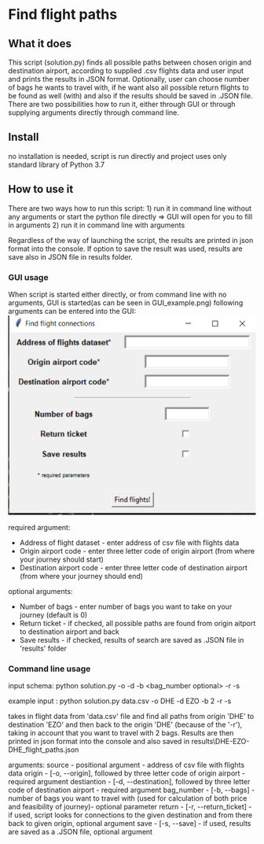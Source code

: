 # Find flight paths

## What it does
This script (solution.py) finds all possible paths between chosen origin and destination airport, according to supplied .csv flights data and user input and prints the results in JSON format. Optionally, user can choose number of bags he wants to travel with, if he want also all possible return flights to be found as well (with) and also if the results should be saved in .JSON file. There are two possibilities how to run it, either through GUI or through supplying arguments directly through command line.

## Install
no installation is needed, script is run directly and project uses only standard library of Python 3.7

## How to use it
There are two ways how to run this script:
    1) run it in command line without any arguments or start the python
     file directly => GUI will open for you to fill in arguments
    2) run it in command line with arguments 

Regardless of the way of launching the script, the results are printed in json format into the console.
If option to save the result was used, results are save also in JSON file in results folder.

### GUI usage
When script is started either directly, or from command line with no arguments, GUI is started(as can be seen in GUI_example.png)
following arguments can be entered into the GUI:
![GUI example](/GUI_example.PNG)

required argument:
 - Address of flight dataset - enter address of csv file with flights data
 - Origin airport code - enter three letter code of origin airport (from where your journey should start)
 - Destination airport code - enter three letter code of destination airport (from where your journey should end)

optional arguments:
 - Number of bags - enter number of bags you want to take on your journey (default is 0)
 - Return ticket - if checked, all possible paths are found from origin aitport to destination airport and back
 - Save results - if checked, results of search are saved as .JSON file in 'results' folder

### Command line usage
input schema: python solution.py <source required> -o  <origin required> -d <destination required> -b <bag_number optional> -r -s

example input : python solution.py data.csv -o  DHE -d EZO -b 2 -r -s

takes in flight data from 'data.csv' file and find all paths from origin 'DHE' to destination 'EZO' and then back to the origin
'DHE' (because of the '-r'), taking in account that you want to travel with 2 bags. Results are then printed in json format
into the console and also saved  in  results\DHE-EZO-DHE_flight_paths.json

arguments:
source - positional argument - address of csv file with flights data
origin - [-o, --origin], followed by three letter code of origin airport - required argument
destiantion - [-d, --destination], followed by three letter code of destination airport - required argument
bag_number - [-b, --bags] - number of bags you want to travel with (used for calculation of both price and feasibility of journey)- optional parameter
return - [-r, --return_ticket] - if used, script looks for connections to the given destination and from there back to given origin, optional argument
save - [-s, --save] - if used, results are saved as a .JSON file, optional argument